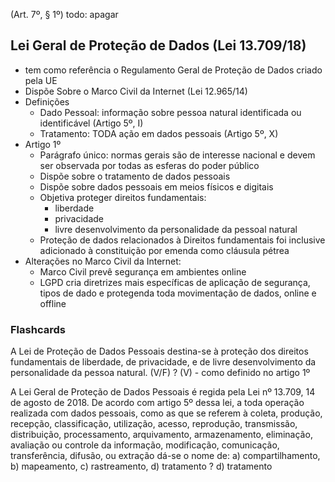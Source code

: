 
(Art. 7º, § 1º) todo: apagar
## Lei Geral de Proteção de Dados (Lei 13.709/18)
- tem como referência o Regulamento Geral de Proteção de Dados criado pela UE
- Dispõe Sobre o Marco Civil da Internet (Lei 12.965/14)
- Definições
	- Dado Pessoal: informação sobre pessoa natural identificada ou identificável (Artigo 5º, I)
	- Tratamento: TODA ação em dados pessoais (Artigo 5º, X)
- Artigo 1º
	- Parágrafo único: normas gerais são de interesse nacional e devem ser observada por todas as esferas do poder público
	- Dispõe sobre o tratamento de dados pessoais
	- Dispõe sobre dados pessoais em meios físicos e digitais
	- Objetiva proteger direitos fundamentais:
		- liberdade
		- privacidade
		- livre desenvolvimento da personalidade da pessoal natural
	- Proteção de dados relacionados à Direitos fundamentais foi inclusive adicionado à constituição por emenda como cláusula pétrea
- Alterações no Marco Civil da Internet:
	- Marco Civil prevê segurança em ambientes online
	- LGPD cria diretrizes mais específicas de aplicação de segurança, tipos de dado e protegenda toda movimentação de dados, online e offline


### Flashcards
A Lei de Proteção de Dados Pessoais destina-se à proteção  dos direitos fundamentais de liberdade, de privacidade, e de livre desenvolvimento da personalidade da pessoa natural. (V/F)
?
(V) - como definido no artigo 1º

A Lei Geral de Proteção de Dados Pessoais é regida pela Lei nº 13.709, 14 de agosto de 2018. De acordo com artigo 5º dessa lei, a toda operação realizada com dados pessoais, como as que se referem à coleta,  produção, recepção, classificação, utilização, acesso, reprodução, transmissão, distribuição, processamento, arquivamento, armazenamento, eliminação, avaliação ou controle da informação, modificação, comunicação, transferência, difusão, ou extração dá-se o nome de:
a) compartilhamento, b) mapeamento, c) rastreamento, d) tratamento
?
d) tratamento
